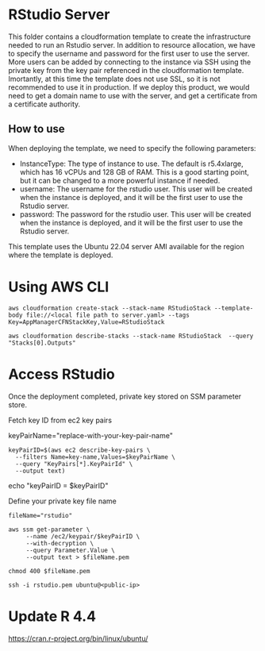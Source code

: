 # RStudio Server

This folder contains a cloudformation template to create the infrastructure needed to run an Rstudio server. In addition to resource allocation, we have to specify the username and password for the first user to use the server. More users can be added by connecting to the instance via SSH using the private key from the key pair referenced in the cloudformation template.  
Imortantly, at this time the template does not use SSL, so it is not recommended to use it in production. If we deploy this product, we would need to get a domain name to use with the server, and get a certificate from a certificate authority.

## How to use
When deploying the template, we need to specify the following parameters:
- InstanceType: The type of instance to use. The default is r5.4xlarge, which has 16 vCPUs and 128 GB of RAM. This is a good starting point, but it can be changed to a more powerful instance if needed.
- username: The username for the rstudio user. This user will be created when the instance is deployed, and it will be the first user to use the Rstudio server.
- password: The password for the rstudio user. This user will be created when the instance is deployed, and it will be the first user to use the Rstudio server.

This template uses the Ubuntu 22.04 server AMI available for the region where the template is deployed.

# Using AWS CLI
```shell
aws cloudformation create-stack --stack-name RStudioStack --template-body file://<local file path to server.yaml> --tags Key=AppManagerCFNStackKey,Value=RStudioStack

aws cloudformation describe-stacks --stack-name RStudioStack  --query "Stacks[0].Outputs"
```

# Access RStudio

Once the deployment completed, private key stored on SSM parameter store.

Fetch key ID from ec2 key pairs

keyPairName="replace-with-your-key-pair-name"


```shell
keyPairID=$(aws ec2 describe-key-pairs \
  --filters Name=key-name,Values=$keyPairName \
  --query "KeyPairs[*].KeyPairId" \
  --output text)
```

echo "keyPairID = $keyPairID"


Define your private key file name

```shell
fileName="rstudio"

aws ssm get-parameter \
     --name /ec2/keypair/$keyPairID \
     --with-decryption \
     --query Parameter.Value \
     --output text > $fileName.pem 

chmod 400 $fileName.pem   

ssh -i rstudio.pem ubuntu@<public-ip>
```


# Update R 4.4
https://cran.r-project.org/bin/linux/ubuntu/
